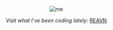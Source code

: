 <p align="center"> 
  <img src="https://github.com/user-attachments/assets/8290d465-d1c2-4770-b5f6-c1b133a18b1a" alt="me"> 
</p> 

<p align="center"> 
  <i> Visit what I’ve been coding lately: </i> 
  <a href="https://polyglotparrot.github.io/jump/" target="_blank" rel="noopener noreferrer">REAVN</a> 
</p>





























  




